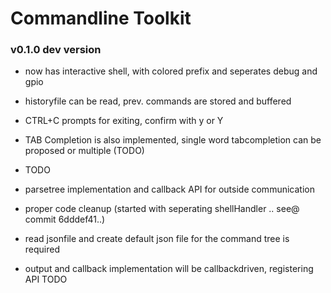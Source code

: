 # Commandline Toolkit

### v0.1.0 dev version
- now has interactive shell, with colored prefix and seperates debug and gpio
- historyfile can be read, prev. commands are stored and buffered
- CTRL+C prompts for exiting, confirm with y or Y
- TAB Completion is also implemented, single word tabcompletion can be proposed or multiple (TODO)

- TODO
- parsetree implementation and callback API for outside communication
- proper code cleanup (started with seperating shellHandler .. see@ commit 6dddef41..)
- read jsonfile and create default json file for the command tree is required

- output and callback implementation will be callbackdriven, registering API TODO



